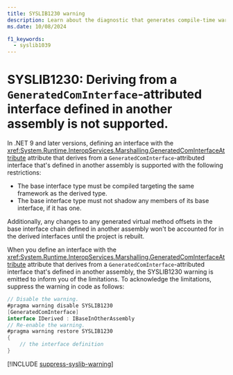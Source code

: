 ```yaml
---
title: SYSLIB1230 warning
description: Learn about the diagnostic that generates compile-time warning SYSLIB1230.
ms.date: 10/08/2024

f1_keywords:
  - syslib1039
---
```


# SYSLIB1230: Deriving from a `GeneratedComInterface`-attributed interface defined in another assembly is not supported.

In .NET 9 and later versions, defining an interface with the <xref:System.Runtime.InteropServices.Marshalling.GeneratedComInterfaceAttribute> attribute that derives from a `GeneratedComInterface`-attributed interface that's defined in another assembly is supported with the following restrictions:

- The base interface type must be compiled targeting the same framework as the derived type.
- The base interface type must not shadow any members of its base interface, if it has one.

Additionally, any changes to any generated virtual method offsets in the base interface chain defined in another assembly won't be accounted for in the derived interfaces until the project is rebuilt.

When you define an interface with the <xref:System.Runtime.InteropServices.Marshalling.GeneratedComInterfaceAttribute> attribute that derives from a `GeneratedComInterface`-attributed interface that's defined in another assembly, the SYSLIB1230 warning is emitted to inform you of the limitations. To acknowledge the limitations, suppress the warning in code as follows:

```csharp
// Disable the warning.
#pragma warning disable SYSLIB1230
[GeneratedComInterface]
interface IDerived : IBaseInOtherAssembly
// Re-enable the warning.
#pragma warning restore SYSLIB1230
{
    // the interface definition
}
```

[!INCLUDE [suppress-syslib-warning](includes/suppress-source-generator-diagnostics.md)]
